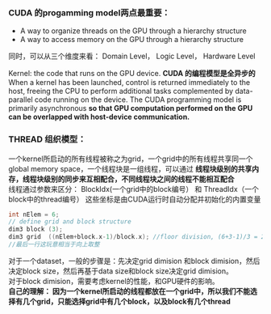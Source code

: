 ### CUDA 的progamming model两点最重要：
- A way to organize threads on the GPU through a hierarchy structure
- A way to access memory on the GPU through a hierarchy structure
  
同时，可以从三个维度来看： Domain Level， Logic Level， Hardware Level  

Kernel: the code that runs on the GPU device. **CUDA 的编程模型是全异步的** When a kernel has been launched, control is returned immediately to the host, freeing the CPU to perform additional tasks complemented by data-parallel code running on the device. The CUDA programming model is primarily asynchronous **so that GPU computation performed on the GPU can be overlapped with host-device communication.**

### THREAD 组织模型：  
一个kernel所启动的所有线程被称之为grid，一个grid中的所有线程共享同一个global memory space，一个线程块是一组线程，可以通过 **线程块级别的共享内存，线程块级别的同步来互相配合，不同线程块之间的线程不能相互配合**    
线程通过参数来区分： BlockIdx(一个grid中的block编号） 和 ThreadIdx（一个block中的thread编号）  这些坐标是由CUDA运行时自动分配并初始化的内置变量  
```cpp
int nElem = 6;   
// define grid and block structure   
dim3 block (3);   
dim3 grid  ((nElem+block.x-1)/block.x); //floor division, (6+3-1)/3 = 2 block, each block contains 3thread, total 6 thread   
//最后一行这玩意相当于向上取整   
```   
对于一个dataset，一般的步骤是：先决定grid dimision 和block dimision，然后决定block size，然后再基于data size和block size决定grid dimision。      
对于block dimision，需要考虑kernel的性能，和GPU硬件的影响。      
**自己的理解： 因为一个kernel所启动的线程都放在一个grid中，所以我们不能选择有几个grid，只能选择grid中有几个block，以及block有几个thread**   




